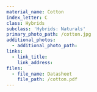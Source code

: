 ```yaml
---
material_name: Cotton
index_letter: C
class: Hybrids
subclass: 'Hybrids: Naturals'
primary_photo_path: /cotton.jpg
additional_photos:
  - additional_photo_path:
links:
  - link_title:
    link_address:
files:
  - file_name: Datasheet
    file_path: /cotton.pdf
---
```



